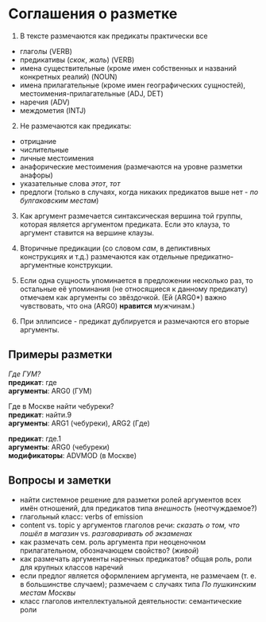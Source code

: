 # Соглашения о разметке   

1. В тексте размечаются как предикаты практически все  
* глаголы (VERB)   
* предикативы (*скок*, *жаль*) (VERB)  
* имена существительные (кроме имен собственных и названий конкретных реалий) (NOUN)  
* имена прилагательные (кроме имен географических сущностей), местоимения-прилагательные (ADJ, DET)  
* наречия (ADV)  
* междометия (INTJ)  

2. Не размечаются как предикаты:  
* отрицание  
* числительные   
* личные местоимения  
* анафорические местоимения (размечаются на уровне разметки анафоры)   
* указательные слова *этот*, *тот*  
* предлоги (только в случаях, когда никаких предикатов выше нет - *по булгаковским местам*)  

3. Как аргумент размечается синтаксическая вершина той группы, которая является аргументом предиката. Если это клауза, то аргумент ставится на вершине клаузы.  

4. Вторичные предикации (со словом *сам*, в депиктивных конструкциях и т.д.) размечаются как отдельные предикатно-аргументные конструкции. 

5. Если одна сущность упоминается в предложении несколько раз, то остальные её упоминания (не относящиеся к данному предикату) отмечаем как аргументы со звёздочкой.
(Ей (ARG0*) важно чувствовать, что она (ARG0) **нравится** мужчинам.)

6. При эллипсисе - предикат дублируется и размечаются его вторые аргументы. 

## Примеры разметки
*Где ГУМ?*    
**предикат**: где  
**аргументы**: ARG0 (ГУМ)   


Где в Москве найти чебуреки?   
**предикат**: найти.9   
**аргументы**: ARG1 (чебуреки), ARG2 (Где)

**предикат**: где.1  
**аргументы**: ARG0 (чебуреки)  
**модификаторы**: ADVMOD (в Москве)  


## Вопросы и заметки
* найти системное решение для разметки ролей аргументов всех имён отношений, для предикатов типа _внешность_ (неотчуждаемое?)
* глагольный класс: verbs of emission
* content vs. topic у аргументов глаголов речи: _сказать о том, что пошёл в магазин_ vs. _разговаривать об экзаменах_
* как размечать сем. роль аргумента при неоценочном прилагательном, обозначающем свойство? (_живой_)
* как размечать аргументы наречных предикатов? общая роль, роли для крупных классов наречий
* если предлог является оформлением аргумента, не размечаем (т. е. в большинстве случаем); размечаем с случаях типа _По пушкинским местам Москвы_
* класс глаголов интеллектуальной деятельности: семантические роли
